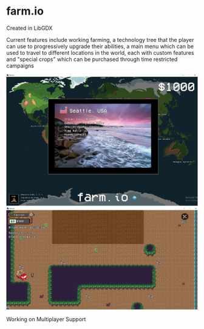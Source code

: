 # farm.io
Created in LibGDX

Current features include working farming, a technology tree that the player can use to progressively upgrade their abilities, a main menu which can be used to travel to different locations in the world, each with custom features and "special crops" which can be purchased through time restricted campaigns

![Screenshot](Capture1.PNG)
![Screenshot](Capture2.PNG)

Working on Multiplayer Support
